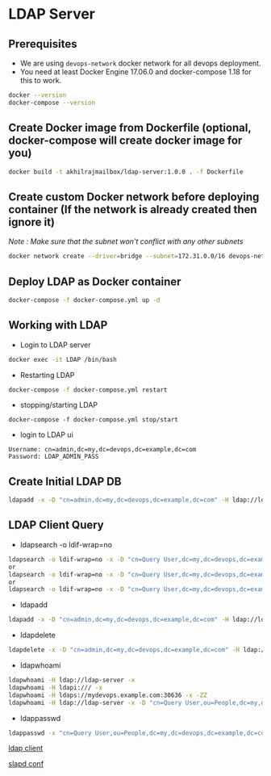 # LDAP Server

## Prerequisites

* We are using `devops-network` docker network for all devops deployment.
* You need at least Docker Engine 17.06.0  and docker-compose 1.18 for this to work.

```bash
docker --version
docker-compose --version
```

## Create Docker image from Dockerfile (optional, docker-compose will create docker image for you)

```bash
docker build -t akhilrajmailbox/ldap-server:1.0.0 . -f Dockerfile
```

## Create custom Docker network before deploying container (If the network is already created then ignore it)

*Note : Make sure that the subnet won't conflict with any other subnets*

```bash
docker network create --driver=bridge --subnet=172.31.0.0/16 devops-network
```

## Deploy LDAP as Docker container

```bash
docker-compose -f docker-compose.yml up -d
```

## Working with LDAP


* Login to LDAP server

```bash
docker exec -it LDAP /bin/bash
```

* Restarting LDAP

```bash
docker-compose -f docker-compose.yml restart
```

* stopping/starting LDAP

```
docker-compose -f docker-compose.yml stop/start
```

* login to LDAP ui

```
Username: cn=admin,dc=my,dc=devops,dc=example,dc=com
Password: LDAP_ADMIN_PASS
```

## Create Initial LDAP DB

```bash
ldapadd -x -D "cn=admin,dc=my,dc=devops,dc=example,dc=com" -H ldap://ldap-server:389 -f ldap_initial.ldif -W
```

## LDAP Client Query

* ldapsearch -o ldif-wrap=no

```bash
ldapsearch -o ldif-wrap=no -x -D "cn=Query User,dc=my,dc=devops,dc=example,dc=com" -h ldap-server -p 389 -b "dc=my,dc=devops,dc=example,dc=com" "(objectclass=*)" -w PASSWORD -LLL
or
ldapsearch -o ldif-wrap=no -x -D "cn=Query User,dc=my,dc=devops,dc=example,dc=com" -H ldaps://mydevops.example.com:30636 -b "dc=my,dc=devops,dc=example,dc=com" "(objectclass=*)" -w PASSWORD -LLL
or
ldapsearch -o ldif-wrap=no -x -D "cn=Query User,dc=my,dc=devops,dc=example,dc=com" -H ldap://ldap-server -b "dc=my,dc=devops,dc=example,dc=com" "(objectclass=*)" -w PASSWORD -LLL
```

* ldapadd

```bash
ldapadd -x -D "cn=admin,dc=my,dc=devops,dc=example,dc=com" -H ldap://ldap-server -f /tmp/ldapuser.ldif -w PASSWORD
```

* ldapdelete

```bash
ldapdelete -x -D "cn=admin,dc=my,dc=devops,dc=example,dc=com" -H ldap://ldap-server "cn=Jenkins Manager,ou=People,dc=my,dc=devops,dc=example,dc=com" -w PASSWORD
```

* ldapwhoami

```bash
ldapwhoami -H ldap://ldap-server -x
ldapwhoami -H ldapi:/// -x
ldapwhoami -H ldaps://mydevops.example.com:30636 -x -ZZ
ldapwhoami -H ldap://ldap-server -x -D "cn=Query User,ou=People,dc=my,dc=devops,dc=example,dc=com" -w password
```

* ldappasswd

```bash
ldappasswd -x "cn=Query User,ou=People,dc=my,dc=devops,dc=example,dc=com" -D "cn=Query User,ou=People,dc=my,dc=devops,dc=example,dc=com" -H ldap://ldap-server -s mysecretpass -w PASSWORD
```


[ldap client](https://www.thegeekstuff.com/2015/02/openldap-add-users-groups/)

[slapd conf](https://www.openldap.org/doc/admin24/runningslapd.html)